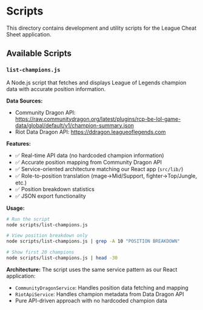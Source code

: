 # Scripts

This directory contains development and utility scripts for the League Cheat Sheet application.

## Available Scripts

### `list-champions.js`

A Node.js script that fetches and displays League of Legends champion data with accurate position information.

**Data Sources:**
- Community Dragon API: https://raw.communitydragon.org/latest/plugins/rcp-be-lol-game-data/global/default/v1/champion-summary.json
- Riot Data Dragon API: https://ddragon.leagueoflegends.com

**Features:**
- ✅ Real-time API data (no hardcoded champion information)
- ✅ Accurate position mapping from Community Dragon API
- ✅ Service-oriented architecture matching our React app (`src/lib/`)
- ✅ Role-to-position translation (mage→Mid/Support, fighter→Top/Jungle, etc.)
- ✅ Position breakdown statistics
- ✅ JSON export functionality

**Usage:**
```bash
# Run the script
node scripts/list-champions.js

# View position breakdown only
node scripts/list-champions.js | grep -A 10 "POSITION BREAKDOWN"

# Show first 20 champions
node scripts/list-champions.js | head -30
```

**Architecture:**
The script uses the same service pattern as our React application:
- `CommunityDragonService`: Handles position data fetching and mapping
- `RiotApiService`: Handles champion metadata from Data Dragon API
- Pure API-driven approach with no hardcoded champion data